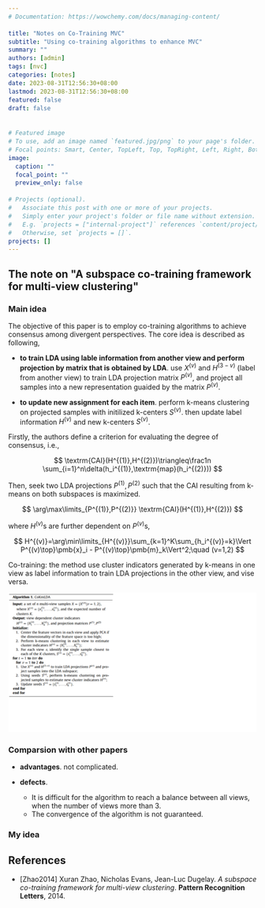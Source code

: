 ```yaml
---
# Documentation: https://wowchemy.com/docs/managing-content/

title: "Notes on Co-Training MVC"
subtitle: "Using co-training algorithms to enhance MVC"
summary: ""
authors: [admin]
tags: [nvc]
categories: [notes]
date: 2023-08-31T12:56:30+08:00
lastmod: 2023-08-31T12:56:30+08:00
featured: false
draft: false


# Featured image
# To use, add an image named `featured.jpg/png` to your page's folder.
# Focal points: Smart, Center, TopLeft, Top, TopRight, Left, Right, BottomLeft, Bottom, BottomRight.
image:
  caption: ""
  focal_point: ""
  preview_only: false

# Projects (optional).
#   Associate this post with one or more of your projects.
#   Simply enter your project's folder or file name without extension.
#   E.g. `projects = ["internal-project"]` references `content/project/deep-learning/index.md`.
#   Otherwise, set `projects = []`.
projects: []
---
```


## The note on "A subspace co-training framework for multi-view clustering"

### Main idea

The objective of this paper is to employ co-training algorithms to achieve consensus among divergent perspectives. The core idea is described as following,

- **to train LDA using lable information from another view and perform projection by matrix that is obtained by LDA**.  use $X^{(v)}$ and $H^{(3-v)}$ (label from another view) to train LDA projection matrix $P^{(v)}$, and project all samples into a new representation guaided by the matrix  $P^{(v)}$.

- **to update new assignment for each item**. perform k-means clustering on projected samples with initilized k-centers $S^{(v)}$. then update label information $H^{(v)}$ and new k-centers $S^{(v)}$.


Firstly, the authors define a criterion for evaluating the degree of consensus, i.e.,

$$
\textrm{CAI}(H^{(1)},H^{(2)})\triangleq\frac1n \sum_{i=1}^n\delta(h_i^{(1)},\textrm{map}(h_i^{(2)}))
$$

Then, seek two LDA projections $P^{(1)},P^{(2)}$ such that the CAI resulting from k-means on both subspaces is maximized.

$$
\arg\max\limits_{P^{(1)},P^{(2)}} \textrm{CAI}(H^{(1)},H^{(2)})
$$

where $H^{(v)}$s are further dependent on $P^{(v)}$s,

$$
H^{(v)}=\arg\min\limits_{H^{(v)}}\sum_{k=1}^K\sum_{h_i^{(v)}=k}\Vert P^{(v)\top}\pmb{x}_i - P^{(v)\top}\pmb{m}_k\Vert^2;\quad (v=1,2)
$$

Co-training: the method use cluster indicators generated by k-means in one view as label information to train LDA projections in the other view, and vise versa.

![CoKmLDA](CoKmLDA.png)



### Comparsion with other papers

- **advantages**. not complicated.

- **defects**.  

  - It is difficult for the algorithm to reach a balance between all views, when the number of views more than 3.
  - The convergence of the algorithm is not guaranteed.

### My idea


## References

- [Zhao2014] Xuran Zhao, Nicholas Evans, Jean-Luc Dugelay. *A subspace co-training framework for multi-view clustering*. **Pattern Recognition Letters**, 2014.